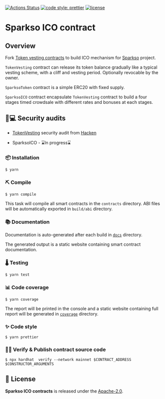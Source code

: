 [![Actions Status](https://github.com/vachmara/sparkso-token/workflows/main/badge.svg)](https://github.com/vachmara/sparkso-token/actions)
[![code style: prettier](https://img.shields.io/badge/code_style-prettier-ff69b4.svg)](https://github.com/prettier/prettier)
[![license](https://img.shields.io/badge/License-Apache%202.0-blue.svg)](https://opensource.org/licenses/Apache-2.0)

# Sparkso ICO contract

## Overview

Fork [Token vesting contracts](https://github.com/abdelhamidbakhta/token-vesting-contracts/) to build ICO mechanism for [Sparkso]() project.

`TokenVesting` contract can release its token balance gradually like a typical vesting scheme, with a cliff and vesting period.
Optionally revocable by the owner.

`SparksoToken` contract is a simple ERC20 with fixed supply.

`SparksoICO` contract encapsulate `TokenVesting` contract to build a four stages timed crowdsale with different rates and bonuses at each stages.

## 🔐💻 Security audits

- [TokenVesting](https://github.com/abdelhamidbakhta/token-vesting-contracts/blob/main/audits/hacken_audit_report.pdf) security audit from [Hacken](https://hacken.io)

- SparksoICO - ⌛In progress⌛

### 📦 Installation

```console
$ yarn
```

### ⛏️ Compile

```console
$ yarn compile
```

This task will compile all smart contracts in the `contracts` directory.
ABI files will be automatically exported in `build/abi` directory.

### 📚 Documentation

Documentation is auto-generated after each build in [`docs`](https://vachmara.github.io/sparkso-token/docs) directory.

The generated output is a static website containing smart contract documentation.

### 🌡️ Testing

```console
$ yarn test
```

### 📊 Code coverage

```console
$ yarn coverage
```

The report will be printed in the console and a static website containing full report will be generated in [`coverage`](https://vachmara.github.io/sparkso-token/coverage) directory.

### ✨ Code style

```console
$ yarn prettier
```

### 🐱‍💻 Verify & Publish contract source code

```console
$ npx hardhat  verify --network mainnet $CONTRACT_ADDRESS $CONSTRUCTOR_ARGUMENTS
```

## 📄 License

**Sparkso ICO contracts** is released under the [Apache-2.0](LICENSE).
